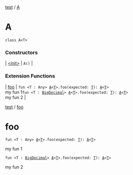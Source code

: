 [test](../index.md) / [A](./index.md)

# A

`class A<T>`

### Constructors

| [&lt;init&gt;](-init-.md) | `A()` |

### Extension Functions

| [foo](../foo.md) | `fun <T : Any> `[`A`](./index.md)`<`[`T`](../foo.md#T)`>.foo(expected: `[`T`](../foo.md#T)`): `[`A`](./index.md)`<`[`T`](../foo.md#T)`>`<br>my fun 1`fun <T : `[`BigDecimal`](http://docs.oracle.com/javase/6/docs/api/java/math/BigDecimal.html)`> `[`A`](./index.md)`<`[`T`](../foo.md#T)`>.foo(expected: `[`T`](../foo.md#T)`): `[`A`](./index.md)`<`[`T`](../foo.md#T)`>`<br>my fun 2 |

<!-- File: test/foo.md -->
[test](index.md) / [foo](./foo.md)

# foo

`fun <T : Any> `[`A`](-a/index.md)`<`[`T`](foo.md#T)`>.foo(expected: `[`T`](foo.md#T)`): `[`A`](-a/index.md)`<`[`T`](foo.md#T)`>`

my fun 1

`fun <T : `[`BigDecimal`](http://docs.oracle.com/javase/6/docs/api/java/math/BigDecimal.html)`> `[`A`](-a/index.md)`<`[`T`](foo.md#T)`>.foo(expected: `[`T`](foo.md#T)`): `[`A`](-a/index.md)`<`[`T`](foo.md#T)`>`

my fun 2

